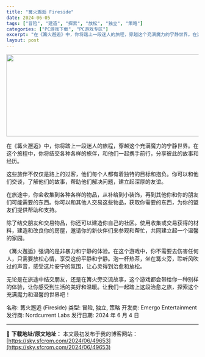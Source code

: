```yaml
---
title: "篝火邂逅 Fireside"
date: 2024-06-05
tags: ["冒险", "建造", "探索", "放松", "独立", "策略"]
categories: ["PC游戏下载", "PC游戏专区"]
excerpt: "在《篝火邂逅》中，你将踏上一段迷人的旅程，穿越这个充满魔力的宁静世界。在这个旅程中，你将结交各种各样的旅伴，和他们一起携手前行，分享彼此的故事和经历。 这些旅伴不仅仅是路上的过客，他们每个人都有着独特的目标和抱负。你可以和他们交谈，了解他们的故事，帮助他们解决问题，建立起深厚的友谊。 在旅途中，你会&hellip;"
layout: post
---
```


<img class="aligncenter size-full wp-image-49654" src="https://sky.sfcrom.com/wp-content/uploads/2024/06/2024060500191277.webp" alt="" width="660" height="215" />

在《篝火邂逅》中，你将踏上一段迷人的旅程，穿越这个充满魔力的宁静世界。在这个旅程中，你将结交各种各样的旅伴，和他们一起携手前行，分享彼此的故事和经历。

这些旅伴不仅仅是路上的过客，他们每个人都有着独特的目标和抱负。你可以和他们交谈，了解他们的故事，帮助他们解决问题，建立起深厚的友谊。

在旅途中，你会收集到各种各样的物品，从补给到小装饰，再到其他你和你的朋友们可能需要的东西。你可以和其他人交易这些物品，获取你需要的东西，为你的盟友们提供帮助和支持。

除了结交朋友和交易物品，你还可以建造你自己的社区。使用收集或交易获得的材料，建造和改良你的房屋，邀请你的新伙伴们来参观和帮忙，共同建立起一个温馨的家园。

《篝火邂逅》强调的是非暴力和宁静的体验。在这个游戏中，你不需要去伤害任何人，只需要放松心情，享受这份平静和宁静。泡一杯热茶，坐在篝火旁，聆听风吹过的声音，感受这片安宁的氛围，让心灵得到治愈和放松。

无论是在旅途中结交朋友，还是在篝火旁交流故事，这个游戏都会带给你一种别样的体验，让你感受到生活的美好和温暖。让我们一起踏上这段治愈之旅，探索这个充满魔力和温馨的世界吧！

名称: 篝火邂逅 (Fireside)
类型: 冒险, 独立, 策略
开发商: Emergo Entertainment
发行商: Nordcurrent Labs
发行日期: 2024 年 6 月 4 日

---
📖 **下载地址/原文地址：** 本文最初发布于我的博客网站：[https://sky.sfcrom.com/2024/06/49653](https://sky.sfcrom.com/2024/06/49653)
